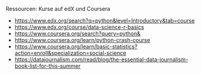 Ressourcen:
Kurse auf edX und Coursera

- https://www.edx.org/search?q=python&level=Introductory&tab=course
- https://www.edx.org/course/data-science-r-basics
- https://www.coursera.org/search?query=python&
- https://www.coursera.org/learn/python-crash-course
- https://www.coursera.org/learn/basic-statistics?action=enroll&specialization=social-science
- https://datajournalism.com/read/blog/the-essential-data-journalism-book-list-for-this-summer